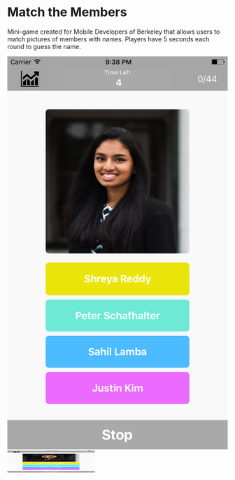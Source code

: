 # Match the Members

Mini-game created for Mobile Developers of Berkeley that allows users to match pictures of members with names. Players have 5 seconds each round to guess the name.

![Alt text](match_members.png "Optional Title")
<img src="match_members.png" width="200" height="50" />



